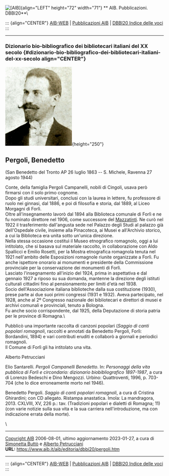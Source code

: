 ![\[AIB\]](/aib/wi/aibv72.gif){align="LEFT" height="72" width="71"}
** AIB. Pubblicazioni. DBBI20**\

::: {align="CENTER"}
[AIB-WEB](/) \| [Pubblicazioni AIB](/pubblicazioni/) \| [DBBI20 Indice
delle voci](dbbi20.htm)
:::

------------------------------------------------------------------------

### Dizionario bio-bibliografico dei bibliotecari italiani del XX secolo {#dizionario-bio-bibliografico-dei-bibliotecari-italiani-del-xx-secolo align="CENTER"}

![\[Ritratto\]](pergoli.jpg){height="250"}

## Pergoli, Benedetto

(San Benedetto del Tronto AP 26 luglio 1863 -- S. Michele, Ravenna 27
agosto 1944)

Conte, della famiglia Pergoli Campanelli, nobili di Cingoli, usava però
firmarsi con il solo primo cognome.\
Dopo gli studi universitari, conclusi con la laurea in lettere, fu
professore di ruolo nei ginnasi, dal 1886, e poi di filosofia e storia,
dal 1889, al Liceo Morgagni di Forlì.\
Oltre all\'insegnamento lavorò dal 1894 alla Biblioteca comunale di
Forlì e ne fu nominato direttore nel 1906, come successore del
[Mazzatinti](mazzatinti.htm). Ne curò nel 1922 il trasferimento
dall\'angusta sede nel Palazzo degli Studi al palazzo già dell\'Ospedale
civile, insieme alla Pinacoteca, ai Musei e all\'Archivio storico, a cui
la Biblioteca era unita sotto un\'unica direzione.\
Nella stessa occasione costituì il Museo etnografico romagnolo, oggi a
lui intitolato, che si basava sul materiale raccolto, in collaborazione
con Aldo Spallicci e Emilio Rosetti, per la Mostra etnografica romagnola
tenuta nel 1921 nell\'ambito delle Esposizioni romagnole riunite
organizzate a Forlì. Fu anche ispettore onorario ai monumenti e
presidente della Commissione provinciale per la conservazione dei
monumenti di Forlì.\
Lasciato l\'insegnamento all\'inizio del 1924, prima in aspettativa e
dal gennaio 1927 a riposo su sua domanda, mantenne la direzione degli
istituti culturali cittadini fino al pensionamento per limiti d\'età nel
1938.\
Socio dell\'Associazione italiana biblioteche dalla sua costituzione
(1930), prese parte ai due suoi primi congressi (1931 e 1932). Aveva
partecipato, nel 1928, anche al 2º Congresso nazionale dei bibliotecari
e direttori di musei e archivi comunali e provinciali, tenuto a
Bologna.\
Fu anche socio corrispondente, dal 1925, della Deputazione di storia
patria per le province di Romagna.\

Pubblicò una importante raccolta di canzoni popolari (*Saggio di canti
popolari romagnoli*, raccolti e annotati da Benedetto Pergoli, Forlì:
Bordandini, 1894) e vari contributi eruditi e collaborò a giornali e
periodici romagnoli.\
Il Comune di Forlì gli ha intitolato una vita.

Alberto Petrucciani

Elio Santarelli. *Pergoli Campanelli Benedetto*. In: *Personaggi della
vita pubblica di Forlì e circondario: dizionario biobibliografico
1897-1987*, a cura di Lorenzo Bedeschi e Dino Mengozzi. Urbino:
Quattroventi, 1996, p. 703-704 (che lo dice erroneamente morto nel
1946).

Benedetto Pergoli. *Saggio di canti popolari romagnoli*, a cura di
Cristina Ghirardini; con CD allegato. Ristampa anastatica. Imola: La
mandragora, 2013. CXLVIII, XV, 226 p.: tav. (Tradizioni popolari e
dialetti di Romagna; 11) (con varie notizie sulla sua vita e la sua
carriera nell\'introduzione, ma con indicazione errata della morte).

\

------------------------------------------------------------------------

[Copyright AIB](/su-questo-sito/dichiarazione-di-copyright-aib-web/)
2006-08-01, ultimo aggiornamento 2023-01-27, a cura di [Simonetta
Buttò](/aib/redazione3.htm) e [Alberto
Petrucciani](/su-questo-sito/redazione-aib-web/)\
**URL:** https://www.aib.it/aib/editoria/dbbi20/pergoli.htm

------------------------------------------------------------------------

::: {align="CENTER"}
[AIB-WEB](/) \| [Pubblicazioni AIB](/pubblicazioni/) \| [DBBI20 Indice
delle voci](dbbi20.htm)
:::

